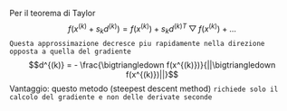 Per il teorema di Taylor
$$f(x^{(k)} + s_kd^{(k)}) = f(x^{(k)}) + s_kd^{(k)T} \bigtriangledown f(x^{(k)}) + ...$$
`Questa approssimazione decresce piu rapidamente nella direzione opposta a quella del gradiente`
$$d^{(k)} = - \frac{\bigtriangledown f(x^{(k)})}{||\bigtriangledown f(x^{(k)})||}$$
Vantaggio: questo metodo (steepest descent method) `richiede solo il calcolo del gradiente e non delle derivate seconde`
